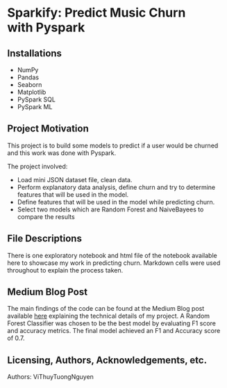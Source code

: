 # Sparkify: Predict Music Churn with Pyspark

## Installations
 - NumPy
 - Pandas
 - Seaborn
 - Matplotlib
 - PySpark SQL
 - PySpark ML 

## Project Motivation
This project is to build some models to predict if a user would be churned and this work was done with Pyspark.

The project involved:
 - Load mini JSON dataset file, clean data.
 - Perform explanatory data analysis, define churn and try to determine features that will be used in the model.
 - Define features that will be used in the model while predicting churn.
 - Select two models which are Random Forest and NaiveBayees to compare the results

## File Descriptions
There is one exploratory notebook and html file of the notebook available here to showcase my work in predicting churn. Markdown cells were used throughout to explain the process taken.

## Medium Blog Post 
The main findings of the code can be found at the Medium Blog post available [here](https://medium.com/@nguyenthuytuongvi56/predict-music-churn-with-pyspark-be19b23f1010) explaining the technical details of my project.
A Random Forest Classifier was chosen to be the best model by evaluating F1 score and accuracy metrics. The final model achieved an F1 and Accuracy score of 0.7. 

## Licensing, Authors, Acknowledgements, etc.
Authors: ViThuyTuongNguyen